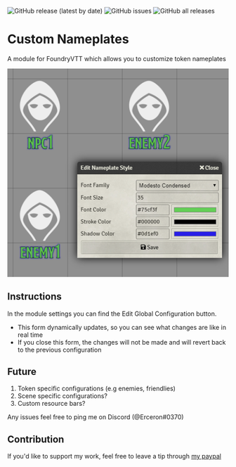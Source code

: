![GitHub release (latest by date)](https://img.shields.io/github/v/release/earlSt1/vtt-custom-nameplates) ![GitHub issues](https://img.shields.io/github/issues/earlSt1/vtt-custom-nameplates) ![GitHub all releases](https://img.shields.io/github/downloads/earlSt1/vtt-custom-nameplates/total)

# Custom Nameplates

A module for FoundryVTT which allows you to customize token nameplates

![](./example.png)

## Instructions
In the module settings you can find the Edit Global Configuration button.
- This form dynamically updates, so you can see what changes are like in real time
- If you close this form, the changes will not be made and will revert back to the previous configuration

## Future

1. Token specific configurations (e.g enemies, friendlies)
2. Scene specific configurations?
3. Custom resource bars?

Any issues feel free to ping me on Discord (@Erceron#0370)

## Contribution
If you'd like to support my work, feel free to leave a tip through [my paypal](http://paypal.me/cre463)
